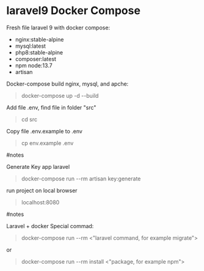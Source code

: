 # laravel9 Docker Compose

Fresh file laravel 9 with docker compose:
  - nginx:stable-alpine
  - mysql:latest
  - php8:stable-alpine
  - composer:latest
  - npm node:13.7
  - artisan


Docker-compose build nginx, mysql, and apche:
> docker-compose up -d --build

Add file .env, find file in folder "src"
> cd src

Copy file .env.example to .env

> cp env.example .env

#notes

Generate Key app laravel
> docker-compose run --rm artisan key:generate

run project on local browser
> localhost:8080





#notes

Laravel + docker Special commad:
> docker-compose run --rm <"laravel command, for example migrate">

or
> docker-compose run --rm install <"package,  for example npm">




